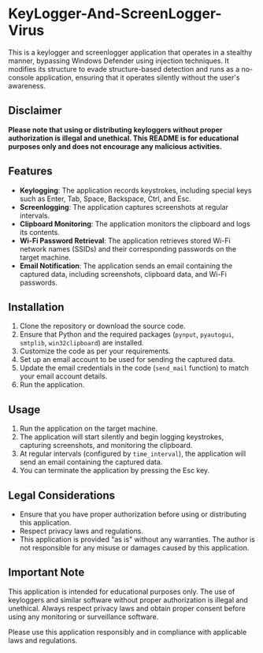 # KeyLogger-And-ScreenLogger-Virus

This is a keylogger and screenlogger application that operates in a stealthy manner, bypassing Windows Defender using injection techniques. It modifies its structure to evade structure-based detection and runs as a no-console application, ensuring that it operates silently without the user's awareness.

## Disclaimer

**Please note that using or distributing keyloggers without proper authorization is illegal and unethical. This README is for educational purposes only and does not encourage any malicious activities.**

## Features

- **Keylogging**: The application records keystrokes, including special keys such as Enter, Tab, Space, Backspace, Ctrl, and Esc.
- **Screenlogging**: The application captures screenshots at regular intervals.
- **Clipboard Monitoring**: The application monitors the clipboard and logs its contents.
- **Wi-Fi Password Retrieval**: The application retrieves stored Wi-Fi network names (SSIDs) and their corresponding passwords on the target machine.
- **Email Notification**: The application sends an email containing the captured data, including screenshots, clipboard data, and Wi-Fi passwords.

## Installation

1. Clone the repository or download the source code.
2. Ensure that Python and the required packages (`pynput`, `pyautogui`, `smtplib`, `win32clipboard`) are installed.
3. Customize the code as per your requirements.
4. Set up an email account to be used for sending the captured data.
5. Update the email credentials in the code (`send_mail` function) to match your email account details.
6. Run the application.

## Usage

1. Run the application on the target machine.
2. The application will start silently and begin logging keystrokes, capturing screenshots, and monitoring the clipboard.
3. At regular intervals (configured by `time_interval`), the application will send an email containing the captured data.
4. You can terminate the application by pressing the Esc key.

## Legal Considerations

- Ensure that you have proper authorization before using or distributing this application.
- Respect privacy laws and regulations.
- This application is provided "as is" without any warranties. The author is not responsible for any misuse or damages caused by this application.

## Important Note

This application is intended for educational purposes only. The use of keyloggers and similar software without proper authorization is illegal and unethical. Always respect privacy laws and obtain proper consent before using any monitoring or surveillance software.

Please use this application responsibly and in compliance with applicable laws and regulations.
